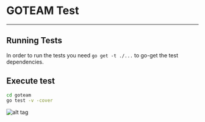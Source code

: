 # GOTEAM Test
---

## Running Tests

In order to run the tests you need `go get -t ./...` to go-get the test dependencies.

## Execute test

```bash
cd goteam
go test -v -cover
```


![alt tag](http://imgur.com/Xphle9c)
